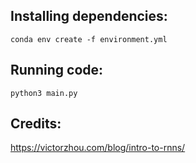## Installing dependencies:
`conda env create -f environment.yml`

## Running code:
`python3 main.py`

## Credits:
https://victorzhou.com/blog/intro-to-rnns/
